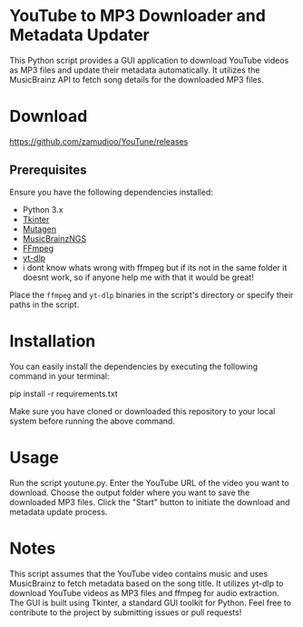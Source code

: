 # YouTube to MP3 Downloader and Metadata Updater

This Python script provides a GUI application to download YouTube videos as MP3 files and update their metadata automatically. It utilizes the MusicBrainz API to fetch song details for the downloaded MP3 files.

# Download 

https://github.com/zamudioo/YouTune/releases

## Prerequisites

Ensure you have the following dependencies installed:

- Python 3.x
- [Tkinter](https://docs.python.org/3/library/tkinter.html)
- [Mutagen](https://mutagen.readthedocs.io/en/latest/)
- [MusicBrainzNGS](https://python-musicbrainzngs.readthedocs.io/en/v0.7.1/)
- [FFmpeg](https://ffmpeg.org/)
- [yt-dlp](https://github.com/yt-dlp/yt-dlp)
- i dont know whats wrong with ffmpeg but if its not in the same folder it doesnt work, so if anyone help me with that it would be great!

Place the `ffmpeg` and `yt-dlp` binaries in the script's directory or specify their paths in the script.

# Installation
You can easily install the dependencies by executing the following command in your terminal:

pip install -r requirements.txt

Make sure you have cloned or downloaded this repository to your local system before running the above command.

# Usage
Run the script youtune.py.
Enter the YouTube URL of the video you want to download.
Choose the output folder where you want to save the downloaded MP3 files.
Click the "Start" button to initiate the download and metadata update process.

# Notes

This script assumes that the YouTube video contains music and uses MusicBrainz to fetch metadata based on the song title.
It utilizes yt-dlp to download YouTube videos as MP3 files and ffmpeg for audio extraction.
The GUI is built using Tkinter, a standard GUI toolkit for Python.
Feel free to contribute to the project by submitting issues or pull requests!
